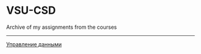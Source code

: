 # VSU-CSD
Archive of my assignments from the courses
***
[Управление данными](ud/ud.md#Управление-данными)
